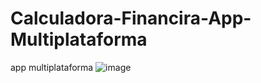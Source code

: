 # Calculadora-Financira-App-Multiplataforma
app multiplataforma
![image](https://github.com/user-attachments/assets/11a20da8-0ea3-44bc-b2ff-9780a2c4180e)
